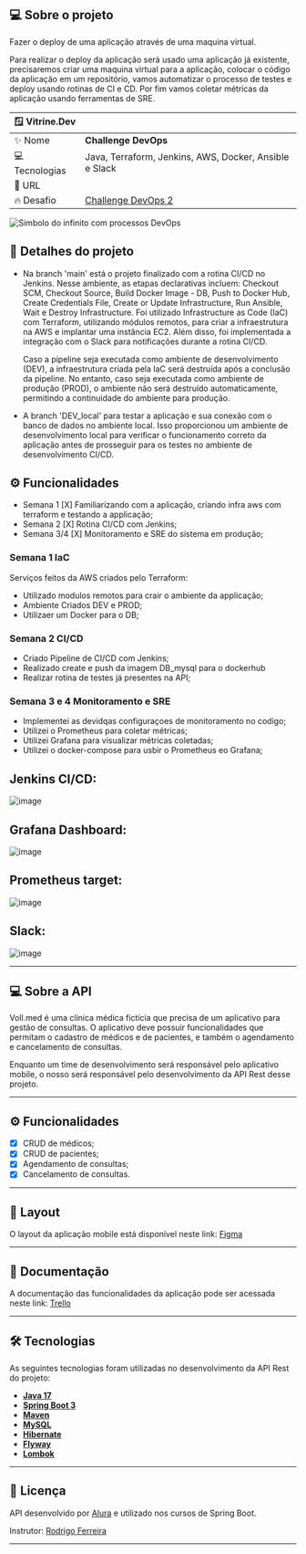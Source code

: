 ## 💻 Sobre o projeto

Fazer o deploy de uma aplicação através de uma maquina virtual.

Para realizar o deploy da aplicação será usado uma aplicação já existente, precisaremos criar uma maquina virtual para a aplicação, colocar o código da aplicação em um repositório, vamos automatizar o processo de testes e deploy usando rotinas de CI e CD. Por fim vamos coletar métricas da aplicação usando ferramentas de SRE.

| 🪟 Vitrine.Dev |     |
| -------------  | --- |
| :sparkles: Nome        | **Challenge DevOps**
| 💻 Tecnologias | Java, Terraform, Jenkins, AWS, Docker, Ansible e Slack 
| :rocket: URL         |
| :fire: Desafio     | [Challenge DevOps 2]([https://](https://www.alura.com.br/challenges/devops-2))

<!-- Inserir imagem com a #vitrinedev ao final do link -->
![Simbolo do infinito com processos DevOps](https://img.mandic.com.br/2018/06/Devops-o-que-e-DevOps-significado.png?rel=outbound#vitrinedev)

## 📃 Detalhes do projeto

-   Na branch 'main' está o projeto finalizado com a rotina CI/CD no Jenkins. Nesse ambiente, as etapas declarativas incluem: Checkout SCM, Checkout Source, Build Docker Image - DB, Push to Docker Hub, Create Credentials File, Create or Update Infrastructure, Run Ansible, Wait e Destroy Infrastructure. Foi utilizado Infrastructure as Code (IaC) com Terraform, utilizando módulos remotos, para criar a infraestrutura na AWS e implantar uma instância EC2. Além disso, foi implementada a integração com o Slack para notificações durante a rotina CI/CD.

    Caso a pipeline seja executada como ambiente de desenvolvimento (DEV), a infraestrutura criada pela IaC será destruída após a conclusão da pipeline. No entanto, caso seja executada como ambiente de produção (PROD), o ambiente não será destruído automaticamente, permitindo a continuidade do ambiente para produção.

-   A branch 'DEV_local' para testar a aplicação e sua conexão com o banco de dados no ambiente local. Isso proporcionou um ambiente de desenvolvimento local para verificar o funcionamento correto da aplicação antes de prosseguir para os testes no ambiente de desenvolvimento CI/CD.


## ⚙️ Funcionalidades

- Semana 1      [X] Familiarizando com a aplicação, criando infra aws com terraform e testando a applicação;
- Semana 2      [X] Rotina CI/CD com Jenkins;
- Semana 3/4    [X] Monitoramento e SRE do sistema em produção;


### Semana 1 IaC

Serviços feitos da AWS criados pelo Terraform:

-   Utilizado modulos remotos para crair o ambiente da applicação;
-   Ambiente Criados DEV e PROD;
-   Utilizaer um Docker para o DB;


### Semana 2 CI/CD

-   Criado Pipeline de CI/CD com Jenkins;  
-   Realizado create e push da imagem DB_mysql para o dockerhub
-   Realizar rotina de testes já presentes na API;


### Semana 3 e 4 Monitoramento e SRE  

-   Implementei as devidqas configuraçoes de monitoramento no codigo;  
-   Utilizei o Prometheus para coletar métricas;
-   Utilizei Grafana para visualizar métricas coletadas;
-   Utilizei o docker-compose para usbir o Prometheus eo Grafana;


## Jenkins CI/CD:

![image](https://user-images.githubusercontent.com/116848225/242871769-644e6ba8-a3a3-49bd-8549-6063d3d5789c.png)

## Grafana Dashboard:

![image](https://user-images.githubusercontent.com/116848225/242857039-e6f87c7c-1d98-4da2-8031-74ff3bfc8d0b.png)

## Prometheus target:

![image](https://user-images.githubusercontent.com/116848225/242857282-e06f777d-a376-4fad-a831-bf18b79c2b11.png)

## Slack:
![image](https://user-images.githubusercontent.com/116848225/242860021-e888be85-3ac8-48c1-af8f-7954d16805ef.png)

 
-----

## 💻 Sobre a API

Voll.med é uma clínica médica fictícia que precisa de um aplicativo para gestão de consultas. O aplicativo deve possuir funcionalidades que permitam o cadastro de médicos e de pacientes, e também o agendamento e cancelamento de consultas.

Enquanto um time de desenvolvimento será responsável pelo aplicativo mobile, o nosso será responsável pelo desenvolvimento da API Rest desse projeto.

-----

## ⚙️ Funcionalidades

- [x] CRUD de médicos;
- [x] CRUD de pacientes;
- [x] Agendamento de consultas;
- [x] Cancelamento de consultas.

-----

## 🎨 Layout

O layout da aplicação mobile está disponível neste link: [Figma](https://www.figma.com/file/N4CgpJqsg7gjbKuDmra3EV/Voll.med)

-----

## 📄 Documentação

A documentação das funcionalidades da aplicação pode ser acessada neste link: [Trello](https://trello.com/b/O0lGCsKb/api-voll-med)

-----

## 🛠 Tecnologias

As seguintes tecnologias foram utilizadas no desenvolvimento da API Rest do projeto:

- **[Java 17](https://www.oracle.com/java)**
- **[Spring Boot 3](https://spring.io/projects/spring-boot)**
- **[Maven](https://maven.apache.org)**
- **[MySQL](https://www.mysql.com)**
- **[Hibernate](https://hibernate.org)**
- **[Flyway](https://flywaydb.org)**
- **[Lombok](https://projectlombok.org)**

-----

## 📝 Licença

API desenvolvido por [Alura](https://www.alura.com.br) e utilizado nos cursos de Spring Boot.

Instrutor: [Rodrigo Ferreira](https://cursos.alura.com.br/user/rodrigo-ferreira)

-----